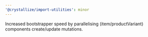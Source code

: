 ```yaml
---
'@crystallize/import-utilities': minor
---
```


Increased bootstrapper speed by parallelising (item/productVariant) components
create/update mutations.
